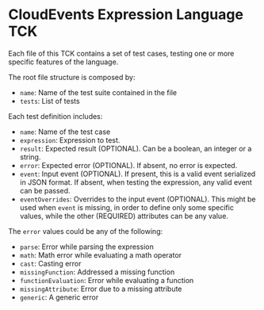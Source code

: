 # CloudEvents Expression Language TCK

Each file of this TCK contains a set of test cases, testing one or more specific features of the language.

The root file structure is composed by:

* `name`: Name of the test suite contained in the file
* `tests`: List of tests

Each test definition includes:

* `name`: Name of the test case
* `expression`: Expression to test.
* `result`: Expected result (OPTIONAL). Can be a boolean, an integer or a string.
* `error`: Expected error (OPTIONAL). If absent, no error is expected.
* `event`: Input event (OPTIONAL). If present, this is a valid event serialized in JSON format. If absent, when testing
  the expression, any valid event can be passed.
* `eventOverrides`: Overrides to the input event (OPTIONAL). This might be used when `event` is missing, in order to
  define only some specific values, while the other (REQUIRED) attributes can be any value.

The `error` values could be any of the following:

* `parse`: Error while parsing the expression
* `math`: Math error while evaluating a math operator
* `cast`: Casting error
* `missingFunction`: Addressed a missing function
* `functionEvaluation`: Error while evaluating a function
* `missingAttribute`: Error due to a missing attribute
* `generic`: A generic error
